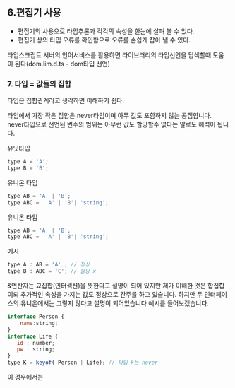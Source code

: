 ## 6.편집기 사용

- 편집기의 사용으로 타입추론과 각각의 속성을 한눈에 살펴 볼 수 있다.
- 편집기 상의 타입 오류를 확인함으로 오류를 손쉽게 잡아 낼 수 있다.

타입스크립트 서버의 언어서비스를 활용하면 라이브러리의 타입선언을 탑색할때 도움이 된다(dom.lim.d.ts - dom타입 선언)

### 7. 타입 = 값들의 집합

타입은 집합관계라고 생각하면 이해하기 쉽다.

타입에서 가장 작은 집합은 never타입이며 아무 값도 포함하지 않는 공집합니다.
never타입으로 선언된 변수의 범위는 아무런 값도 할당할수 없다는 말로도 해석이 됩니다.

유닛타입
```js
type A = 'A';
type B = 'B';
```
유니온 타입
```js
type AB = 'A' | 'B';
type ABC =  'A' | 'B'| 'string';
```
유니온 타입
```js
type AB = 'A' | 'B';
type ABC =  'A' | 'B'| 'string';
```
예시
```js
type A : AB = 'A' ; // 정상
type B : ABC = 'C'; // 할당 x
```

&연산자는 교집합(인터섹션)을 뜻한다고 설명이 되어 있지만 제가 이해한 것은 합집합이되 추가적인 속성을 가지는 값도 정상으로 간주를 하고 있습니다.
하지만 두 인터페이스의 유니온에서는 그렇지 않다고 설명이 되어있습니다 예시를 들어보겠습니다.
```js
interface Person {
    name:string;
}
interface Life {
   id : number;
   pw : string;
}
type K = keyof( Person | Life); // 타입 k는 never
```
이 경우에서는 